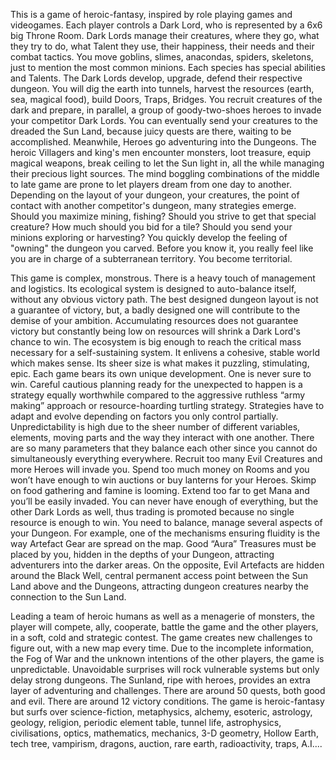 This is a game of heroic-fantasy, inspired by role playing games and videogames. Each player controls a Dark Lord, who is represented by a 6x6 big Throne Room. Dark Lords manage their creatures, where they go, what they try to do, what Talent they use, their happiness, their needs and their combat tactics. You move goblins, slimes, anacondas, spiders, skeletons, just to mention the most common minions. Each species has special abilities and Talents. The Dark Lords develop, upgrade, defend their respective dungeon. You will dig the earth into tunnels, harvest the resources (earth, sea, magical food), build Doors, Traps, Bridges. You recruit creatures of the dark and prepare, in parallel, a group of goody-two-shoes heroes to invade your competitor Dark Lords.
You can eventually send your creatures to the dreaded the Sun Land, because juicy quests are there, waiting to be accomplished. Meanwhile, Heroes go adventuring into the Dungeons. The heroic Villagers and king's men encounter monsters, loot treasure, equip magical weapons, break ceiling to let the Sun light in, all the while managing their precious light sources.
The mind boggling combinations of the middle to late game are prone to let players dream from one day to another. Depending on the layout of your dungeon, your creatures, the point of contact with another competitor's dungeon, many strategies emerge. Should you maximize mining, fishing? Should you strive to get that special creature? How much should you bid for a tile? Should you send your minions exploring or harvesting? You quickly develop the feeling of "owning" the dungeon you carved. Before you know it, you really feel like you are in charge of a subterranean territory. You become territorial.

This game is complex, monstrous. There is a heavy touch of management and logistics. Its ecological system is designed to auto-balance itself, without any obvious victory path. The best designed dungeon layout is not a guarantee of victory, but, a badly designed one will contribute to the demise of your ambition. Accumulating resources does not guarantee victory but constantly being low on resources will shrink a Dark Lord's chance to win. The ecosystem is big enough to reach the critical mass necessary for a self-sustaining system. It enlivens a cohesive, stable world which makes sense. Its sheer size is what makes it puzzling, stimulating, epic. Each game bears its own unique development. One is never sure to win. Careful cautious planning ready for the unexpected to happen is a strategy equally worthwhile compared to the aggressive ruthless “army making” approach or resource-hoarding turtling strategy. Strategies have to adapt and evolve depending on factors you only control partially. Unpredictability is high due to the sheer number of different variables, elements, moving parts and the way they interact with one another. There are so many parameters that they balance each other since you cannot do simultaneously everything everywhere. Recruit too many Evil Creatures and more Heroes will invade you. Spend too much money on Rooms and you won’t have enough to win auctions or buy lanterns for your Heroes. Skimp on food gathering and famine is looming. Extend too far to get Mana and you’ll be easily invaded. You can never have enough of everything, but the other Dark Lords as well, thus trading is promoted because no single resource is enough to win. You need to balance, manage several aspects of your Dungeon. For example, one of the mechanisms ensuring fluidity is the way Artefact Gear are spread on the map. Good “Aura” Treasures must be placed by you, hidden in the depths of your Dungeon, attracting adventurers into the darker areas. On the opposite, Evil Artefacts are hidden around the Black Well, central permanent access point between the Sun Land above and the Dungeons, attracting dungeon creatures nearby the connection to the Sun Land.

Leading a team of heroic humans as well as a menagerie of monsters, the player will compete, ally, cooperate, battle the game and the other players, in a soft, cold and strategic contest. The game creates new challenges to figure out, with a new map every time. Due to the incomplete information, the Fog of War and the unknown intentions of the other players, the game is unpredictable. Unavoidable surprises will rock vulnerable systems but only delay strong dungeons.
The Sunland, ripe with heroes, provides an extra layer of adventuring and challenges. There are around 50 quests, both good and evil. There are around 12 victory conditions. The game is heroic-fantasy but surfs over science-fiction, metaphysics, alchemy, esoteric, astrology, geology, religion, periodic element table, tunnel life, astrophysics, civilisations, optics, mathematics, mechanics, 3-D geometry, Hollow Earth, tech tree, vampirism, dragons, auction, rare earth, radioactivity, traps, A.I....
